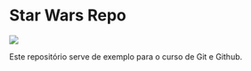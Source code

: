 # Star Wars Repo

![]("C:\Users\bruno\Documents\CursoGit\StarWarsRepo\TieFighter.png")

Este repositório serve de exemplo para o curso de Git e Github.